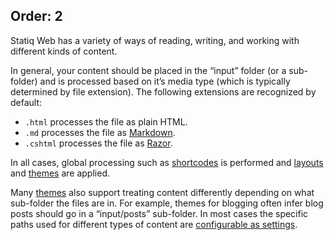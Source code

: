 ﻿Order: 2
---
Statiq Web has a variety of ways of reading, writing, and working with different kinds of content.

In general, your content should be placed in the “input” folder (or a sub-folder) and is processed based on it’s media type (which is typically determined by file extension). The following extensions are recognized by default:

- `.html` processes the file as plain HTML.
- `.md` processes the file as [Markdown](/web/templates/markdown).
- `.cshtml` processes the file as [Razor](/web/templates/razor).

In all cases, global processing such as [shortcodes](/web/content/shortcodes) is performed and [layouts](/web/templates#layouts) and [themes](/web/templates/themes) are applied.

Many [themes](/web/templates/themes) also support treating content differently depending on what sub-folder the files are in. For example, themes for blogging often infer blog posts should go in a “input/posts” sub-folder. In most cases the specific paths used for different types of content are [configurable as settings](/web/settings).

<?# ChildPages /?>